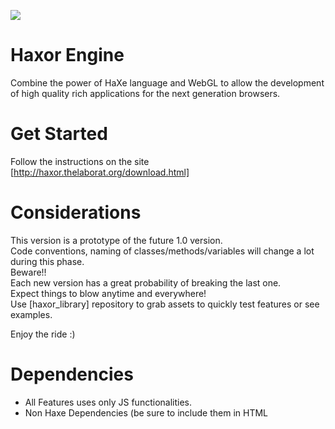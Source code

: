 ![](http://i.imgur.com/vKlQyP4.png)
# Haxor Engine

Combine the power of HaXe language and WebGL to allow the development of high 
quality rich applications for the next generation browsers.

# Get Started

Follow the instructions on the site [http://haxor.thelaborat.org/download.html]

# Considerations

This version is a prototype of the future 1.0 version.  
Code conventions, naming of classes/methods/variables will change a lot during this phase.  
Beware!!  
Each new version has a great probability of breaking the last one.  
Expect things to blow anytime and everywhere!  
Use [haxor_library] repository to grab assets to quickly test features or see examples.  
  
Enjoy the ride :)

# Dependencies

- All Features uses only JS functionalities.
- Non Haxe Dependencies (be sure to include them in HTML <script> tags):
  - LZMA Compression : https://github.com/nmrugg/LZMA-JS 
  - WebRTC P2P Client: http://peerjs.com/
  - WebRTC P2P Server: http://peerjs.com/
  - WebSocket Server : https://github.com/LearnBoost/websocket.io

# Contact

Any doubts and/or suggestions and maybe complains:  

[author]   Eduardo Pons - haxor@thelaborat.org  
[website]  haxor.thelaborat.org  
[twitter]  www.twitter.com/HaxorEngine  
[facebook] www.faceboo.com/HaxorEngine  
